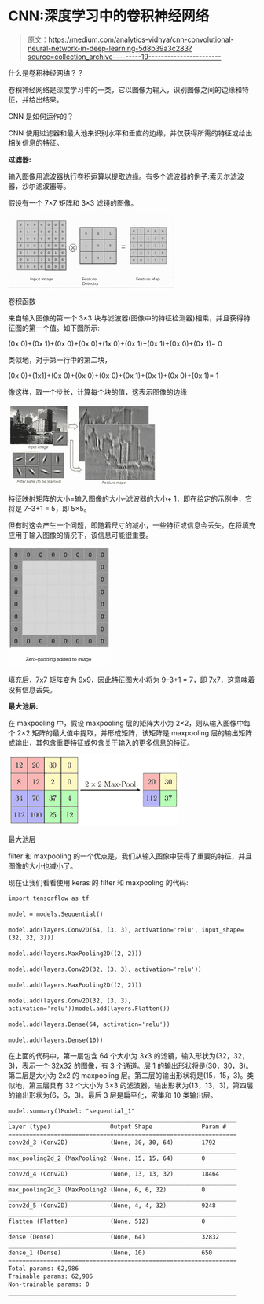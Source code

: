 # CNN:深度学习中的卷积神经网络

> 原文：<https://medium.com/analytics-vidhya/cnn-convolutional-neural-network-in-deep-learning-5d8b39a3c283?source=collection_archive---------19----------------------->

什么是卷积神经网络？？

卷积神经网络是深度学习中的一类，它以图像为输入，识别图像之间的边缘和特征，并给出结果。

CNN 是如何运作的？

CNN 使用过滤器和最大池来识别水平和垂直的边缘，并仅获得所需的特征或给出相关信息的特征。

**过滤器:**

输入图像用滤波器执行卷积运算以提取边缘。有多个滤波器的例子:索贝尔滤波器，沙尔滤波器等。

假设有一个 7×7 矩阵和 3×3 滤镜的图像。

![](img/2861b3b8d886bf9f83f0a1939a7fc4c3.png)

卷积函数

来自输入图像的第一个 3×3 块与滤波器(图像中的特征检测器)相乘，并且获得特征图的第一个值。如下图所示:

(0x 0)+(0x 1)+(0x 0)+(0x 0)+(1x 0)+(0x 1)+(0x 1)+(0x 0)+(0x 1)= 0

类似地，对于第一行中的第二块，

(0x 0)+(1x1)+(0x 0)+(0x 0)+(0x 0)+(0x 1)+(0x 1)+(0x 0)+(0x 1)= 1

像这样，取一个步长，计算每个块的值，这表示图像的边缘

![](img/9daf891dcd51d19879286d076f5e3f39.png)

特征映射矩阵的大小=输入图像的大小-滤波器的大小+ 1，即在给定的示例中，它将是 7–3+1 = 5，即 5×5。

但有时这会产生一个问题，即随着尺寸的减小，一些特征或信息会丢失。在将填充应用于输入图像的情况下，该信息可能很重要。

![](img/166cfce490e6edab51c723cf599d8482.png)

填充后，7x7 矩阵变为 9x9，因此特征图大小将为 9–3+1 = 7，即 7x7，这意味着没有信息丢失。

**最大池层:**

在 maxpooling 中，假设 maxpooling 层的矩阵大小为 2×2，则从输入图像中每个 2×2 矩阵的最大值中提取，并形成矩阵，该矩阵是 maxpooling 层的输出矩阵或输出，其包含重要特征或包含关于输入的更多信息的特征。

![](img/7a8df20b646f4eadba51d340b20bcfc7.png)

最大池层

filter 和 maxpooling 的一个优点是，我们从输入图像中获得了重要的特征，并且图像的大小也减小了。

现在让我们看看使用 keras 的 filter 和 maxpooling 的代码:

```
import tensorflow as tf

model = models.Sequential()

model.add(layers.Conv2D(64, (3, 3), activation='relu', input_shape=(32, 32, 3)))

model.add(layers.MaxPooling2D((2, 2)))

model.add(layers.Conv2D(32, (3, 3), activation='relu'))

model.add(layers.MaxPooling2D((2, 2)))

model.add(layers.Conv2D(32, (3, 3), activation='relu'))model.add(layers.Flatten())

model.add(layers.Dense(64, activation='relu'))

model.add(layers.Dense(10))
```

在上面的代码中，第一层包含 64 个大小为 3x3 的滤镜，输入形状为(32，32，3)，表示一个 32x32 的图像，有 3 个通道。层 1 的输出形状将是(30，30，3)。第二层是大小为 2x2 的 maxpooling 层。第二层的输出形状将是(15，15，3)。类似地，第三层具有 32 个大小为 3×3 的滤波器，输出形状为(13，13，3)，第四层的输出形状为(6，6，3)。最后 3 层是扁平化，密集和 10 类输出层。

```
model.summary()Model: "sequential_1" _________________________________________________________________ Layer (type)                 Output Shape              Param #    ================================================================= conv2d_3 (Conv2D)            (None, 30, 30, 64)        1792       _________________________________________________________________ max_pooling2d_2 (MaxPooling2 (None, 15, 15, 64)        0          _________________________________________________________________ conv2d_4 (Conv2D)            (None, 13, 13, 32)        18464      _________________________________________________________________ max_pooling2d_3 (MaxPooling2 (None, 6, 6, 32)          0          _________________________________________________________________ conv2d_5 (Conv2D)            (None, 4, 4, 32)          9248       _________________________________________________________________ flatten (Flatten)            (None, 512)               0          _________________________________________________________________ dense (Dense)                (None, 64)                32832      _________________________________________________________________ dense_1 (Dense)              (None, 10)                650        ================================================================= Total params: 62,986
Trainable params: 62,986 
Non-trainable params: 0 _________________________________________________________________
```